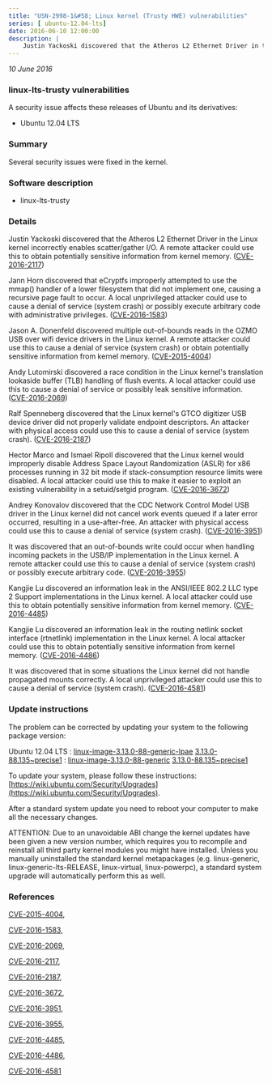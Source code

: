 ```yaml
---
title: "USN-2998-1&#58; Linux kernel (Trusty HWE) vulnerabilities"
series: [ ubuntu-12.04-lts]
date: 2016-06-10 12:00:00
description: |
    Justin Yackoski discovered that the Atheros L2 Ethernet Driver in the Linux kernel incorrectly enables scatter/gather I/O. A remote attacker could use this to obtain potentially sensitive information from kernel memory. ([CVE-2016-2117](http://people.ubuntu.com/~ubuntu-security/cve/CVE-2016-2117))
--- 
```

 
 

*10 June 2016*

### linux-lts-trusty vulnerabilities

A security issue affects these releases of Ubuntu and its derivatives:

* Ubuntu 12.04 LTS

### Summary

Several security issues were fixed in the kernel. 

### Software description

* linux-lts-trusty 

### Details

Justin Yackoski discovered that the Atheros L2 Ethernet Driver in the Linux kernel incorrectly enables scatter/gather I/O. A remote attacker could use this to obtain potentially sensitive information from kernel memory. ([CVE-2016-2117](http://people.ubuntu.com/~ubuntu-security/cve/CVE-2016-2117))

Jann Horn discovered that eCryptfs improperly attempted to use the mmap() handler of a lower filesystem that did not implement one, causing a recursive page fault to occur. A local unprivileged attacker could use to cause a denial of service (system crash) or possibly execute arbitrary code with administrative privileges. ([CVE-2016-1583](http://people.ubuntu.com/~ubuntu-security/cve/CVE-2016-1583))

Jason A. Donenfeld discovered multiple out-of-bounds reads in the OZMO USB over wifi device drivers in the Linux kernel. A remote attacker could use this to cause a denial of service (system crash) or obtain potentially sensitive information from kernel memory. ([CVE-2015-4004](http://people.ubuntu.com/~ubuntu-security/cve/CVE-2015-4004))

Andy Lutomirski discovered a race condition in the Linux kernel&#39;s translation lookaside buffer (TLB) handling of flush events. A local attacker could use this to cause a denial of service or possibly leak sensitive information. ([CVE-2016-2069](http://people.ubuntu.com/~ubuntu-security/cve/CVE-2016-2069))

Ralf Spenneberg discovered that the Linux kernel&#39;s GTCO digitizer USB device driver did not properly validate endpoint descriptors. An attacker with physical access could use this to cause a denial of service (system crash). ([CVE-2016-2187](http://people.ubuntu.com/~ubuntu-security/cve/CVE-2016-2187))

Hector Marco and Ismael Ripoll discovered that the Linux kernel would improperly disable Address Space Layout Randomization (ASLR) for x86 processes running in 32 bit mode if stack-consumption resource limits were disabled. A local attacker could use this to make it easier to exploit an existing vulnerability in a setuid/setgid program. ([CVE-2016-3672](http://people.ubuntu.com/~ubuntu-security/cve/CVE-2016-3672))

Andrey Konovalov discovered that the CDC Network Control Model USB driver in the Linux kernel did not cancel work events queued if a later error occurred, resulting in a use-after-free. An attacker with physical access could use this to cause a denial of service (system crash). ([CVE-2016-3951](http://people.ubuntu.com/~ubuntu-security/cve/CVE-2016-3951))

It was discovered that an out-of-bounds write could occur when handling incoming packets in the USB/IP implementation in the Linux kernel. A remote attacker could use this to cause a denial of service (system crash) or possibly execute arbitrary code. ([CVE-2016-3955](http://people.ubuntu.com/~ubuntu-security/cve/CVE-2016-3955))

Kangjie Lu discovered an information leak in the ANSI/IEEE 802.2 LLC type 2 Support implementations in the Linux kernel. A local attacker could use this to obtain potentially sensitive information from kernel memory. ([CVE-2016-4485](http://people.ubuntu.com/~ubuntu-security/cve/CVE-2016-4485))

Kangjie Lu discovered an information leak in the routing netlink socket interface (rtnetlink) implementation in the Linux kernel. A local attacker could use this to obtain potentially sensitive information from kernel memory. ([CVE-2016-4486](http://people.ubuntu.com/~ubuntu-security/cve/CVE-2016-4486))

It was discovered that in some situations the Linux kernel did not handle propagated mounts correctly. A local unprivileged attacker could use this to cause a denial of service (system crash). ([CVE-2016-4581](http://people.ubuntu.com/~ubuntu-security/cve/CVE-2016-4581)) 

### Update instructions

The problem can be corrected by updating your system to the following package version:

Ubuntu 12.04 LTS
 : [linux-image-3.13.0-88-generic-lpae](https://launchpad.net/ubuntu/+source/linux-lts-trusty) <span> [3.13.0-88.135~precise1](https://launchpad.net/ubuntu/+source/linux-lts-trusty/3.13.0-88.135~precise1) </span> 
 : [linux-image-3.13.0-88-generic](https://launchpad.net/ubuntu/+source/linux-lts-trusty) <span> [3.13.0-88.135~precise1](https://launchpad.net/ubuntu/+source/linux-lts-trusty/3.13.0-88.135~precise1) </span> 

To update your system, please follow these instructions: [https://wiki.ubuntu.com/Security/Upgrades](https://wiki.ubuntu.com/Security/Upgrades).

After a standard system update you need to reboot your computer to make all the necessary changes.

ATTENTION: Due to an unavoidable ABI change the kernel updates have been given a new version number, which requires you to recompile and reinstall all third party kernel modules you might have installed. Unless you manually uninstalled the standard kernel metapackages (e.g. linux-generic, linux-generic-lts-RELEASE, linux-virtual, linux-powerpc), a standard system upgrade will automatically perform this as well. 

### References

 
 [CVE-2015-4004](http://people.ubuntu.com/~ubuntu-security/cve/CVE-2015-4004), 

 [CVE-2016-1583](http://people.ubuntu.com/~ubuntu-security/cve/CVE-2016-1583), 

 [CVE-2016-2069](http://people.ubuntu.com/~ubuntu-security/cve/CVE-2016-2069), 

 [CVE-2016-2117](http://people.ubuntu.com/~ubuntu-security/cve/CVE-2016-2117), 

 [CVE-2016-2187](http://people.ubuntu.com/~ubuntu-security/cve/CVE-2016-2187), 

 [CVE-2016-3672](http://people.ubuntu.com/~ubuntu-security/cve/CVE-2016-3672), 

 [CVE-2016-3951](http://people.ubuntu.com/~ubuntu-security/cve/CVE-2016-3951), 

 [CVE-2016-3955](http://people.ubuntu.com/~ubuntu-security/cve/CVE-2016-3955), 

 [CVE-2016-4485](http://people.ubuntu.com/~ubuntu-security/cve/CVE-2016-4485), 

 [CVE-2016-4486](http://people.ubuntu.com/~ubuntu-security/cve/CVE-2016-4486), 

 [CVE-2016-4581](http://people.ubuntu.com/~ubuntu-security/cve/CVE-2016-4581)
 

